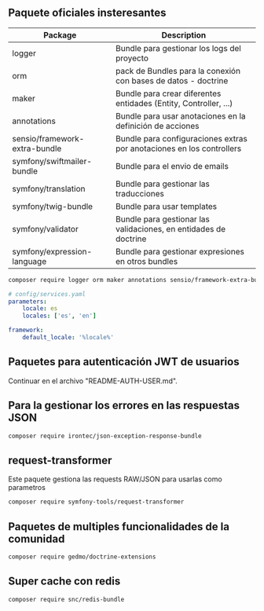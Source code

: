 ## Paquete oficiales insteresantes

| Package | Description |
| - | - |
| logger | Bundle para gestionar los logs del proyecto |
| orm | pack de Bundles para la conexión con bases de datos - doctrine |
| maker | Bundle para crear diferentes entidades (Entity, Controller, ...) |
| annotations | Bundle para usar anotaciones en la definición de acciones |
| sensio/framework-extra-bundle | Bundle para configuraciones extras por anotaciones en los controllers |
| symfony/swiftmailer-bundle | Bundle para el envio de emails |
| symfony/translation | Bundle para gestionar las traducciones |
| symfony/twig-bundle | Bundle para usar templates |
| symfony/validator | Bundle para gestionar las validaciones, en entidades de doctrine |
| symfony/expression-language | Bundle para gestionar expresiones en otros bundles |

````bash
composer require logger orm maker annotations sensio/framework-extra-bundle symfony/swiftmailer-bundle symfony/translation symfony/twig-bundle symfony/validator symfony/expression-language
````

````yaml
# config/services.yaml
parameters:
    locale: es
    locales: ['es', 'en']

framework:
    default_locale: '%locale%'
````

## Paquetes para autenticación JWT de usuarios

Continuar en el archivo "README-AUTH-USER.md".

## Para la gestionar los errores en las respuestas JSON

````bash
composer require irontec/json-exception-response-bundle
````

## request-transformer

Este paquete gestiona las requests RAW/JSON para usarlas como parametros

````bash
composer require symfony-tools/request-transformer
````

## Paquetes de multiples funcionalidades de la comunidad

````bash
composer require gedmo/doctrine-extensions
````

## Super cache con redis

````bash
composer require snc/redis-bundle
````
